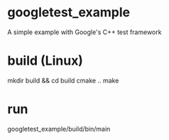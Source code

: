 # googletest_example
A simple example with Google's C++ test framework

# build (Linux)
mkdir build && cd build
cmake ..
make

# run
googletest_example/build/bin/main
